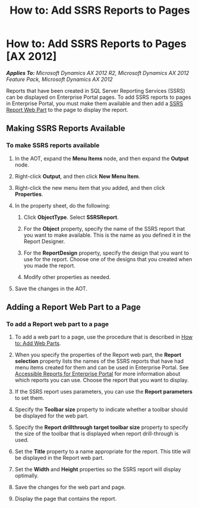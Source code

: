 ﻿---
title: 'How to: Add SSRS Reports to Pages'
TOCTitle: 'How to: Add SSRS Reports to Pages'
ms:assetid: 4375201f-2fd5-4030-af42-0fb581436106
ms:mtpsurl: https://msdn.microsoft.com/en-us/library/Cc553120(v=AX.60)
ms:contentKeyID: 35245285
ms.date: 11/07/2012
mtps_version: v=AX.60
---

# How to: Add SSRS Reports to Pages [AX 2012]


_**Applies To:** Microsoft Dynamics AX 2012 R2, Microsoft Dynamics AX 2012 Feature Pack, Microsoft Dynamics AX 2012_

Reports that have been created in SQL Server Reporting Services (SSRS) can be displayed on Enterprise Portal pages. To add SSRS reports to pages in Enterprise Portal, you must make them available and then add a [SSRS Report Web Part](ssrs-report-web-part.md) to the page to display the report.

## Making SSRS Reports Available

### To make SSRS reports available

1.  In the AOT, expand the **Menu Items** node, and then expand the **Output** node.

2.  Right-click **Output**, and then click **New Menu Item**.

3.  Right-click the new menu item that you added, and then click **Properties**.

4.  In the property sheet, do the following:
    
    1.  Click **ObjectType**. Select **SSRSReport**.
    
    2.  For the **Object** property, specify the name of the SSRS report that you want to make available. This is the name as you defined it in the Report Designer.
    
    3.  For the **ReportDesign** property, specify the design that you want to use for the report. Choose one of the designs that you created when you made the report.
    
    4.  Modify other properties as needed.

5.  Save the changes in the AOT.

## Adding a Report Web Part to a Page

### To add a Report web part to a page

1.  To add a web part to a page, use the procedure that is described in [How to: Add Web Parts](how-to-add-web-parts.md).

2.  When you specify the properties of the Report web part, the **Report selection** property lists the names of the SSRS reports that have had menu items created for them and can be used in Enterprise Portal. See [Accessible Reports for Enterprise Portal](accessible-reports-for-enterprise-portal.md) for more information about which reports you can use. Choose the report that you want to display.

3.  If the SSRS report uses parameters, you can use the **Report parameters** to set them.

4.  Specify the **Toolbar size** property to indicate whether a toolbar should be displayed for the web part.

5.  Specify the **Report drillthrough target toolbar size** property to specify the size of the toolbar that is displayed when report drill-through is used.

6.  Set the **Title** property to a name appropriate for the report. This title will be displayed in the Report web part.

7.  Set the **Width** and **Height** properties so the SSRS report will display optimally.

8.  Save the changes for the web part and page.

9.  Display the page that contains the report.

